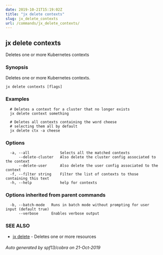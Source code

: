 ```yaml
---
date: 2019-10-21T15:19:02Z
title: "jx delete contexts"
slug: jx_delete_contexts
url: /commands/jx_delete_contexts/
---
```

## jx delete contexts

Deletes one or more Kubernetes contexts

### Synopsis

Deletes one or more Kubernetes contexts.

```
jx delete contexts [flags]
```

### Examples

```
  # Deletes a context for a cluster that no longer exists
  jx delete context something
  
  # Deletes all contexts containing the word cheese
  # selecting them all by default
  jx delete ctx -a cheese
```

### Options

```
  -a, --all              Selects all the matched contexts
      --delete-cluster   Also delete the cluster config associated to the context
      --delete-user      Also delete the user config associated to the context
  -f, --filter string    Filter the list of contexts to those containing this text
  -h, --help             help for contexts
```

### Options inherited from parent commands

```
  -b, --batch-mode   Runs in batch mode without prompting for user input (default true)
      --verbose      Enables verbose output
```

### SEE ALSO

* [jx delete](/commands/jx_delete/)	 - Deletes one or more resources

###### Auto generated by spf13/cobra on 21-Oct-2019
